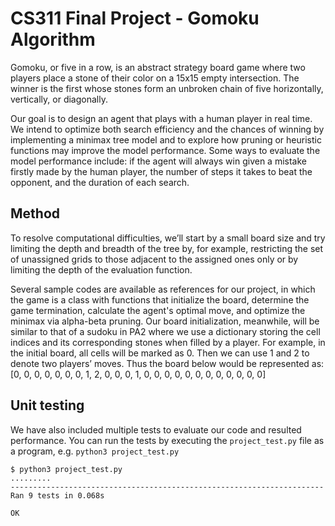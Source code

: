 # CS311 Final Project - Gomoku Algorithm

Gomoku, or five in a row, is an abstract strategy board game where two players place a
stone of their color on a 15x15 empty intersection. The winner is the first whose stones form an unbroken chain of five horizontally, vertically, or diagonally.
 
Our goal is to design an agent that plays with a human player in real time. We intend to optimize both search efficiency and the chances of winning by implementing a minimax tree model and to explore how pruning or heuristic functions may improve the model performance. Some ways to evaluate the model performance include: if the agent will always win given a mistake firstly made by the human player, the number of steps it takes to beat the opponent, and the duration of each search.


## Method

To resolve computational difficulties, we’ll start by a small board size and try limiting the depth and breadth of the tree by, for example, restricting the set of unassigned grids to those adjacent to the assigned ones only or by limiting the depth of the evaluation function. 

Several sample codes are available as references for our project, in which the game is a class with functions that initialize the board, determine the game termination, calculate the agent's optimal move, and optimize the minimax via alpha-beta pruning. Our board initialization, meanwhile, will be similar to that of a sudoku in PA2 where we use a dictionary storing the cell indices and its corresponding stones when filled by a player.  For example, in the initial board, all cells will be marked as 0. Then we can use 1 and 2 to denote two players’ moves. Thus the board below would be represented as:
 [0, 0, 0, 0, 0, 
  0, 0, 1, 2, 0,
  0, 0, 1, 0, 0, 
  0, 0, 0, 0, 0,
  0, 0, 0, 0, 0]


## Unit testing

We have also included multiple tests to evaluate our code and resulted performance.
You can run the tests by executing the `project_test.py` file as a program, e.g. `python3 project_test.py`

```
$ python3 project_test.py
.........
----------------------------------------------------------------------
Ran 9 tests in 0.068s

OK
```

